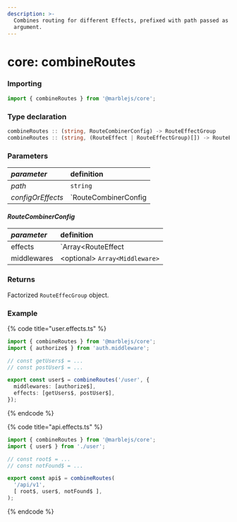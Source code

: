 ```yaml
---
description: >-
  Combines routing for different Effects, prefixed with path passed as a first
  argument.
---
```


# core: combineRoutes

### **Importing**

```typescript
import { combineRoutes } from '@marblejs/core';
```

### **Type declaration**

```typescript
combineRoutes :: (string, RouteCombinerConfig) -> RouteEffectGroup
combineRoutes :: (string, (RouteEffect | RouteEffectGroup)[]) -> RouteEffectGroup
```

### **Parameters**

| _parameter_ | definition |
| :--- | :--- |
| _path_ | `string` |
| _configOrEffects_ | `RouteCombinerConfig | Array<RouteEffect | RouteEffectGroup>` |

#### _**RouteCombinerConfig**_

| _parameter_ | definition |
| :--- | :--- |
| effects | `Array<RouteEffect | RouteEffectGroup>` |
| middlewares | &lt;optional&gt; `Array<Middleware>` |

### Returns

Factorized `RouteEffecGroup` object.

### Example

{% code title="user.effects.ts" %}
```typescript
import { combineRoutes } from '@marblejs/core';
import { authorize$ } from 'auth.middleware';

// const getUsers$ = ...
// const postUser$ = ...

export const user$ = combineRoutes('/user', {
  middlewares: [authorize$],
  effects: [getUsers$, postUser$],
});
```
{% endcode %}

{% code title="api.effects.ts" %}
```typescript
import { combineRoutes } from '@marblejs/core';
import { user$ } from './user';

// const root$ = ...
// const notFound$ = ...

export const api$ = combineRoutes(
  '/api/v1',
  [ root$, user$, notFound$ ],
);
```
{% endcode %}

